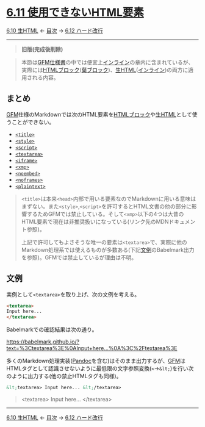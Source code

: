 # [6.11 使用できないHTML要素](https://higuma.github.io/github-markdown-guide/gfm/#disallowed-raw-html-extension-)

[6.10 生HTML](raw-html.md)
← [目次](index.md) →
[6.12 ハード改行](hard-line-breaks.md)

------------------------------------------------------------------------

> **旧版(完成後削除)**

> 本節は[GFM仕様書]の中では便宜上[インライン]の章内に含まれているが、実際には[HTMLブロック]\([葉ブロック])、[生HTML]\([インライン])の両方に適用される内容。

## まとめ

[GFM]仕様のMarkdownでは次のHTML要素を[HTMLブロック]や[生HTML]として使うことができない。

* [`<title>`](https://developer.mozilla.org/ja/docs/Web/HTML/Element/title)
* [`<style>`](https://developer.mozilla.org/ja/docs/Web/HTML/Element/style)
* [`<script>`](https://developer.mozilla.org/ja/docs/Web/HTML/Element/script)
* [`<textarea>`](https://developer.mozilla.org/ja/docs/Web/HTML/Element/textarea)
* [`<iframe>`](https://developer.mozilla.org/ja/docs/Web/HTML/Element/iframe)
* [`<xmp>`](https://developer.mozilla.org/ja/docs/Web/HTML/Element/xmp)
* [`<noembed>`](https://developer.mozilla.org/ja/docs/Web/HTML/Element/noembed)
* [`<noframes>`](https://developer.mozilla.org/ja/docs/Web/HTML/Element/noframes)
* [`<plaintext>`](https://developer.mozilla.org/ja/docs/Web/HTML/Element/plaintext)

> `<title>`は本来`<head>`内部で用いる要素なのでMarkdownに用いる意味はまずない。また`<style>`,`<script>`を許可するとHTML文書の他の部分に影響するためGFMでは禁止している。そして`<xmp>`以下の4つは大昔のHTML要素で現在は非推奨扱いになっている(リンク先のMDNドキュメント参照)。
> 
> 上記で許可してもよさそうな唯一の要素は`<textarea>`で、実際に他のMarkdown処理系では使えるものが多数ある(下記[文例](#文例)のBabelmark出力を参照)。GFMでは禁止しているが理由は不明。

## 文例

実例として`<textarea>`を取り上げ、次の文例を考える。

```markdown
<textarea>
Input here...
</textarea>
```

Babelmarkでの確認結果は次の通り。

https://babelmark.github.io/?text=%3Ctextarea%3E%0AInput+here...%0A%3C%2Ftextarea%3E

多くのMarkdown処理実装([Pandoc]を含む)はそのまま出力するが、[GFM]はHTMLタグとして認識させないように最低限の文字参照変換(`<`→`&lt;`)を行い次のように出力する(他の禁止HTMLタグも同様)。

```markdown
&lt;textarea> Input here... &lt;/textarea>
```

> &lt;textarea> Input here... &lt;/textarea>

------------------------------------------------------------------------

[6.10 生HTML](raw-html.md)
← [目次](index.md) →
[6.12 ハード改行](hard-line-breaks.md)

[CommonMark]: introduction.md#commonmark
[GFM]: introduction.md#11-github-flavored-markdownとは
[GFM仕様書]: https://higuma.github.io/github-markdown-guide/gfm/
[HTMLブロック]: html-blocks.md
[Pandoc]: https://pandoc.org/
[インライン]: inlines.md
[葉ブロック]: leaf-blocks.md
[生HTML]: raw-html.md
